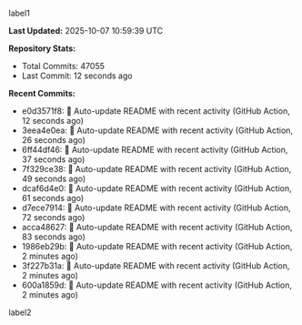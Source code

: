 
label1 
<!-- ACTIVITY_START -->
**Last Updated:** 2025-10-07 10:59:39 UTC

**Repository Stats:**
- Total Commits: 47055
- Last Commit: 12 seconds ago

**Recent Commits:**
- e0d3571f8: 🤖 Auto-update README with recent activity (GitHub Action, 12 seconds ago)
- 3eea4e0ea: 🤖 Auto-update README with recent activity (GitHub Action, 26 seconds ago)
- 6ff44df46: 🤖 Auto-update README with recent activity (GitHub Action, 37 seconds ago)
- 7f329ce38: 🤖 Auto-update README with recent activity (GitHub Action, 49 seconds ago)
- dcaf6d4e0: 🤖 Auto-update README with recent activity (GitHub Action, 61 seconds ago)
- d7ece7914: 🤖 Auto-update README with recent activity (GitHub Action, 72 seconds ago)
- acca48627: 🤖 Auto-update README with recent activity (GitHub Action, 83 seconds ago)
- 1986eb29b: 🤖 Auto-update README with recent activity (GitHub Action, 2 minutes ago)
- 3f227b31a: 🤖 Auto-update README with recent activity (GitHub Action, 2 minutes ago)
- 600a1859d: 🤖 Auto-update README with recent activity (GitHub Action, 2 minutes ago)
<!-- ACTIVITY_END -->

label2
